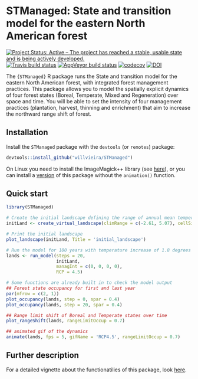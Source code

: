 # STManaged: State and transition model for the eastern North American forest

[![Project Status: Active – The project has reached a stable, usable state and is being actively developed.](http://www.repostatus.org/badges/latest/active.svg)](http://www.repostatus.org/#active) [![Travis build status](https://travis-ci.org/willvieira/STManaged.svg?branch=master)](https://travis-ci.org/willvieira/STManaged) [![AppVeyor build status](https://ci.appveyor.com/api/projects/status/mypax31p5fr0uf44/branch/master?svg=true)](https://ci.appveyor.com/project/WillianVieira/stmanaged/branch/master) [![codecov](https://codecov.io/gh/willvieira/STManaged/branch/master/graph/badge.svg)](https://codecov.io/gh/willvieira/STManaged) [![DOI](https://zenodo.org/badge/133567422.svg)](https://zenodo.org/badge/latestdoi/133567422)


The `{STManaged}` R package runs the State and transition model for the eastern North American forest, with integrated forest management practices. This package allows you to model the spatially explicit dynamics of four forest states (Boreal, Temperate, Mixed and Regeneration) over space and time. You will be able to set the intensity of four management practices (plantation, harvest, thinning and enrichment) that aim to increase the northward range shift of forest.

## Installation

Install the `STManaged` package with the `devtools` (or `remotes`) package:

```r
devtools::install_github("willvieira/STManaged")
```

On Linux you need to install the ImageMagick++ library (see [here](https://ropensci.org/blog/2016/08/23/z-magick-release/)), or you can install a [version](https://github.com/willvieira/STManaged/tree/noAnimation) of this package without the `animation()` function.

## Quick start

```r
library(STManaged)

# Create the initial landscape defining the range of annual mean temperature and the cell size:
initLand <- create_virtual_landscape(climRange = c(-2.61, 5.07), cellSize = 2)

# Print the initial landscape
plot_landscape(initLand, Title = 'initial_landscape')

# Run the model for 100 years with temperature increase of 1.8 degrees
lands <- run_model(steps = 20,
                   initLand,
                   managInt = c(0, 0, 0, 0),
                   RCP = 4.5)

# Some functions are already built in to check the model output
## Forest state occupancy for first and last year
par(mfrow = c(2, 1))
plot_occupancy(lands, step = 0, spar = 0.4)
plot_occupancy(lands, step = 20, spar = 0.4)

## Range limit shift of Boreal and Temperate states over time
plot_rangeShift(lands, rangeLimitOccup = 0.7)

## animated gif of the dynamics
animate(lands, fps = 5, gifName = 'RCP4.5', rangeLimitOccup = 0.7)
```

## Further description

For a detailed vignette about the functionatilies of this package, look [here](https://willvieira.github.io/STManaged/articles/STManaged.html).